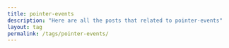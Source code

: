 ```yaml
---
title: pointer-events
description: "Here are all the posts that related to pointer-events"
layout: tag
permalink: /tags/pointer-events/
---
```

